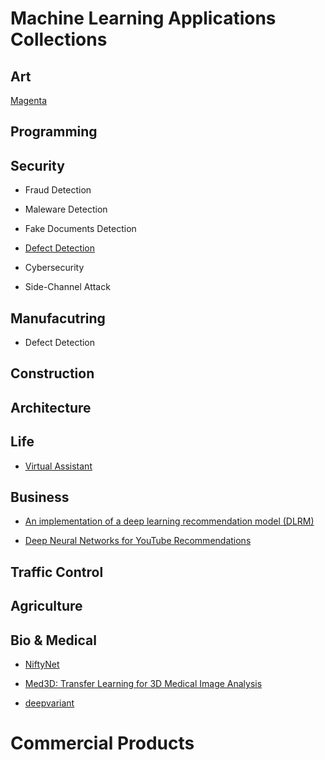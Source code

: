 # Machine Learning Applications Collections

## Art

[Magenta](https://magenta.tensorflow.org/)

## Programming

## Security

* Fraud Detection

* Maleware Detection

* Fake Documents Detection

* [Defect Detection](https://devblogs.nvidia.com/automatic-defect-inspection-using-the-nvidia-end-to-end-deep-learning-platform/)

* Cybersecurity

* Side-Channel Attack

## Manufacutring

* Defect Detection

## Construction

## Architecture

## Life

* [Virtual Assistant](https://github.com/DragonComputer/Dragonfire)

## Business

* [An implementation of a deep learning recommendation model (DLRM)](https://github.com/facebookresearch/dlrm?utm_source=mybridge&utm_medium=blog&utm_campaign=read_more)

* [Deep Neural Networks for YouTube Recommendations](https://research.google/pubs/pub45530/)

## Traffic Control

## Agriculture

## Bio & Medical

* [NiftyNet](https://github.com/NifTK/NiftyNet)

* [Med3D: Transfer Learning for 3D Medical Image Analysis](https://github.com/Tencent/MedicalNet)

* [deepvariant](https://github.com/google/deepvariant)

# Commercial Products
